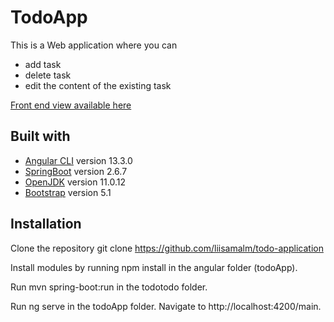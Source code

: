 ﻿# TodoApp
This is a Web application where you can 
- add task
- delete task
- edit the content of the existing task

[Front end view available here](https://liisamalm.github.io/taskfront/main)

## Built with

- [Angular CLI](https://github.com/angular/angular-cli) version 13.3.0
- [SpringBoot](https://spring.io/projects/spring-boot) version 2.6.7
- [OpenJDK](https://jdk.java.net/archive/) version 11.0.12
- [Bootstrap](https://getbootstrap.com/docs/5.1/getting-started/introduction/) version 5.1

## Installation

Clone the repository git clone https://github.com/liisamalm/todo-application

Install modules by running npm install in the angular folder (todoApp).

Run mvn spring-boot:run in the todotodo folder.

Run ng serve in the todoApp folder. Navigate to http://localhost:4200/main. 

